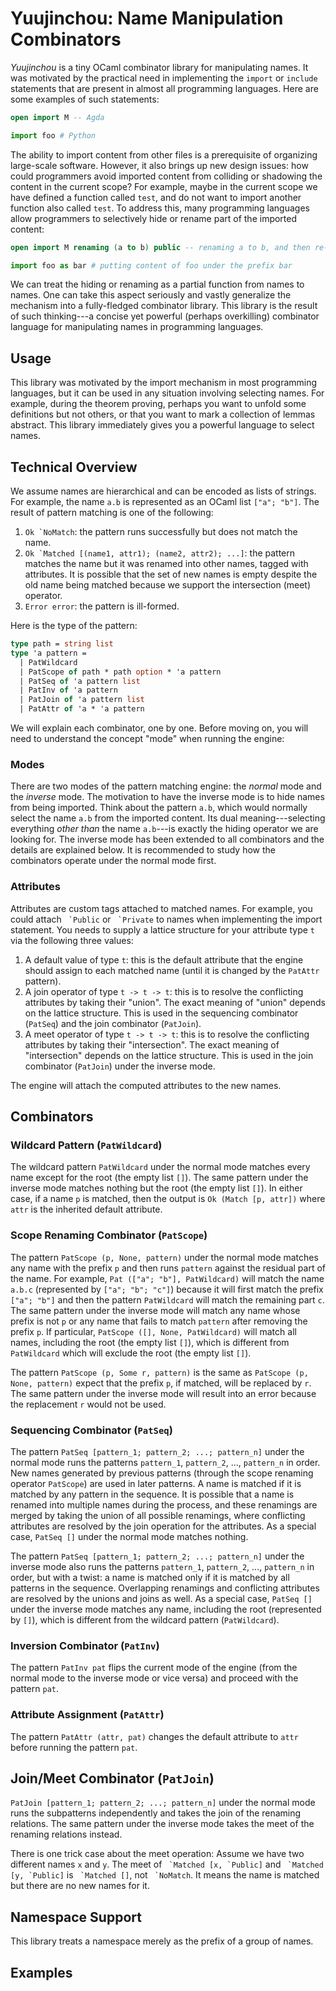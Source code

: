 # Yuujinchou: Name Manipulation Combinators

_Yuujinchou_ is a tiny OCaml combinator library for manipulating names. It was motivated by the practical need in implementing the `import` or `include` statements that are present in almost all programming languages. Here are some examples of such statements:
```agda
open import M -- Agda
```
```python
import foo # Python
```
The ability to import content from other files is a prerequisite of organizing large-scale software. However, it also brings up new design issues: how could programmers avoid imported content from colliding or shadowing the content in the current scope? For example, maybe in the current scope we have defined a function called `test`, and do not want to import another function also called `test`. To address this, many programming languages allow programmers to selectively hide or rename part of the imported content:
```agda
open import M renaming (a to b) public -- renaming a to b, and then re-exporting the content
```
```python
import foo as bar # putting content of foo under the prefix bar
```
We can treat the hiding or renaming as a partial function from names to names. One can take this aspect seriously and vastly generalize the mechanism into a fully-fledged combinator library. This library is the result of such thinking---a concise yet powerful (perhaps overkilling) combinator language for manipulating names in programming languages.

## Usage

This library was motivated by the import mechanism in most programming languages, but it can be used in any situation involving selecting names. For example, during the theorem proving, perhaps you want to unfold some definitions but not others, or that you want to mark a collection of lemmas abstract. This library immediately gives you a powerful language to select names.

## Technical Overview

We assume names are hierarchical and can be encoded as lists of strings. For example, the name `a.b` is represented as an OCaml list `["a"; "b"]`.
The result of pattern matching is one of the following:

1. ```Ok `NoMatch```: the pattern runs successfully but does not match the name.
2. ```Ok `Matched [(name1, attr1); (name2, attr2); ...]```: the pattern matches the name but it was renamed into other names, tagged with attributes. It is possible that the set of new names is empty despite the old name being matched because we support the intersection (meet) operator.
3. ```Error error```: the pattern is ill-formed.

Here is the type of the pattern:
```ocaml
type path = string list
type 'a pattern =
  | PatWildcard
  | PatScope of path * path option * 'a pattern
  | PatSeq of 'a pattern list
  | PatInv of 'a pattern
  | PatJoin of 'a pattern list
  | PatAttr of 'a * 'a pattern
```
We will explain each combinator, one by one. Before moving on, you will need to understand the concept "mode" when running the engine:

### Modes

There are two modes of the pattern matching engine: the _normal_ mode and the _inverse_ mode. The motivation to have the inverse mode is to hide names from being imported. Think about the pattern `a.b`, which would normally select the name `a.b` from the imported content. Its dual meaning---selecting everything _other than_ the name `a.b`---is exactly the hiding operator we are looking for. The inverse mode has been extended to all combinators and the details are explained below. It is recommended to study how the combinators operate under the normal mode first.

### Attributes

Attributes are custom tags attached to matched names. For example, you could attach ``` `Public``` or ``` `Private``` to names when implementing the import statement. You needs to supply a lattice structure for your attribute type `t` via the following three values:

1. A default value of type `t`: this is the default attribute that the engine should assign to each matched name (until it is changed by the `PatAttr` pattern).
2. A join operator of type `t -> t -> t`: this is to resolve the conflicting attributes by taking their "union". The exact meaning of "union" depends on the lattice structure. This is used in the sequencing combinator (`PatSeq`) and the join combinator (`PatJoin`).
3. A meet operator of type `t -> t -> t`: this is to resolve the conflicting attributes by taking their "intersection". The exact meaning of "intersection" depends on the lattice structure. This is used in the join combinator (`PatJoin`) under the inverse mode.

The engine will attach the computed attributes to the new names.

## Combinators

### Wildcard Pattern (`PatWildcard`)

The wildcard pattern `PatWildcard` under the normal mode matches every name except for the root (the empty list `[]`). The same pattern under the inverse mode matches nothing but the root (the empty list `[]`). In either case, if a name `p` is matched, then the output is `Ok (Match [p, attr])` where `attr` is the inherited default attribute.

### Scope Renaming Combinator (`PatScope`)

The pattern `PatScope (p, None, pattern)` under the normal mode matches any name with the prefix `p` and then runs `pattern` against the residual part of the name. For example, `Pat (["a"; "b"], PatWildcard)` will match the name `a.b.c` (represented by `["a"; "b"; "c"]`) because it will first match the prefix `["a"; "b"]` and then the pattern `PatWildcard` will match the remaining part `c`. The same pattern under the inverse mode will match any name whose prefix is not `p` or any name that fails to match `pattern` after removing the prefix `p`. If particular, `PatScope ([], None, PatWildcard)` will match all names, including the root (the empty list `[]`), which is different from `PatWildcard` which will exclude the root (the empty list `[]`).

The pattern `PatScope (p, Some r, pattern)` is the same as `PatScope (p, None, pattern)` expect that the prefix `p`, if matched, will be replaced by `r`. The same pattern under the inverse mode will result into an error because the replacement `r` would not be used.

### Sequencing Combinator (`PatSeq`)

The pattern `PatSeq [pattern_1; pattern_2; ...; pattern_n]` under the normal mode runs the patterns `pattern_1`, `pattern_2`, ..., `pattern_n` in order. New names generated by previous patterns (through the scope renaming operator `PatScope`) are used in later patterns. A name is matched if it is matched by any pattern in the sequence. It is possible that a name is renamed into multiple names during the process, and these renamings are merged by taking the union of all possible renamings, where conflicting attributes are resolved by the join operation for the attributes. As a special case, `PatSeq []` under the normal mode matches nothing.

The pattern `PatSeq [pattern_1; pattern_2; ...; pattern_n]` under the inverse mode also runs the patterns `pattern_1`, `pattern_2`, ..., `pattern_n` in order, but with a twist: a name is matched only if it is matched by all patterns in the sequence. Overlapping renamings and conflicting attributes are resolved by the unions and joins as well. As a special case, `PatSeq []` under the inverse mode matches any name, including the root (represented by `[]`), which is different from the wildcard pattern (`PatWildcard`).

### Inversion Combinator (`PatInv`)

The pattern `PatInv pat` flips the current mode of the engine (from the normal mode to the inverse mode or vice versa) and proceed with the pattern `pat`.

### Attribute Assignment (`PatAttr`)

The pattern `PatAttr (attr, pat)` changes the default attribute to `attr` before running the pattern `pat`.

## Join/Meet Combinator (`PatJoin`)

`PatJoin [pattern_1; pattern_2; ...; pattern_n]` under the normal mode runs the subpatterns independently and takes the join of the renaming relations. The same pattern under the inverse mode takes the meet of the renaming relations instead.

There is one trick case about the meet operation: Assume we have two different names `x` and `y`. The meet of ``` `Matched [x, `Public]``` and ``` `Matched [y, `Public]``` is ``` `Matched []```, not ``` `NoMatch```. It means the name is matched but there are no new names for it.

## Namespace Support

This library treats a namespace merely as the prefix of a group of names.


## Examples
